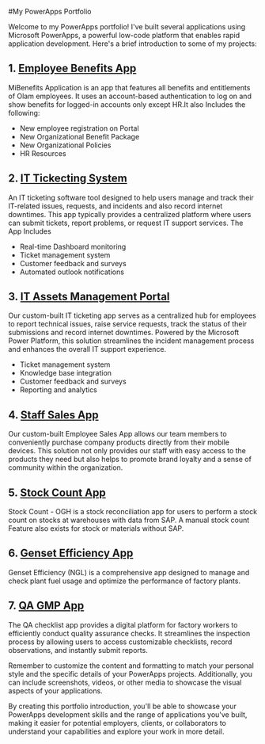 #My PowerApps Portfolio

Welcome to my PowerApps portfolio! I've built several applications using Microsoft PowerApps, a powerful low-code platform that enables rapid application development. Here's a brief introduction to some of my projects:

## 1. [Employee Benefits App](https://github.com/MaxwellNanaCio/Employee-Benefits-App)
MiBenefits Application is an app that features all benefits and entitlements of Olam employees. It uses an account-based authentication to log on and show benefits for logged-in accounts only except HR.It also Includes the following:
- New employee registration on Portal
- New Organizational Benefit Package
- New Organizational Policies
- HR Resources

## 2. [IT Tickecting System](https://github.com/your-username/inventory-management-app)
An IT ticketing software tool designed to help users manage and track their IT-related issues, requests, and incidents and also record internet downtimes. This app typically provides a centralized platform where users can submit tickets, report problems, or request IT support services. The App Includes
- Real-time Dashboard monitoring
- Ticket management system
- Customer feedback and surveys
- Automated outlook notifications

## 3. [IT Assets Management Portal](https://github.com/your-username/customer-service-app)
Our custom-built IT ticketing app serves as a centralized hub for employees to report technical issues, raise service requests, track the status of their submissions and record internet downtimes. Powered by the Microsoft Power Platform, this solution streamlines the incident management process and enhances the overall IT support experience.
- Ticket management system
- Knowledge base integration
- Customer feedback and surveys
- Reporting and analytics

## 4. [Staff Sales App](https://github.com/your-username/sales-pipeline-app)
Our custom-built Employee Sales App allows our team members to conveniently purchase company products directly from their mobile devices. This solution not only provides our staff with easy access to the products they need but also helps to promote brand loyalty and a sense of community within the organization.

## 5. [Stock Count App](https://github.com/your-username/event-management-app)
Stock Count - OGH is a stock reconciliation app for users to perform a stock count on stocks at warehouses with data from SAP. A manual stock count Feature also exists for stock or materials without SAP.


## 6. [Genset Efficiency App](https://github.com/your-username/event-management-app)
Genset Efficiency (NGL) is a comprehensive app designed to manage and check plant fuel usage and optimize the performance of factory plants.


## 7. [QA GMP App](https://github.com/your-username/event-management-app)
The QA checklist app provides a digital platform for factory workers to efficiently conduct quality assurance checks. It streamlines the inspection process by allowing users to access customizable checklists, record observations, and instantly submit reports.

Remember to customize the content and formatting to match your personal style and the specific details of your PowerApps projects. Additionally, you can include screenshots, videos, or other media to showcase the visual aspects of your applications.

By creating this portfolio introduction, you'll be able to showcase your PowerApps development skills and the range of applications you've built, making it easier for potential employers, clients, or collaborators to understand your capabilities and explore your work in more detail.
